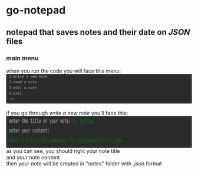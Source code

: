 # go-notepad
## notepad that saves notes and their date on _JSON_ files ##  
### main menu ###  
when you run the code you will face this menu:  
![picture alt](/guides/menu_00000.png)  
  
if you go through _write a new note_ you'll face this:  
<img align="left" width="872" height="86" src="/guides/make files_00000.png">
  
as you can see, you should right your note title  
and your note content  
then your note will be created in "notes" folder with _.json_ format  
